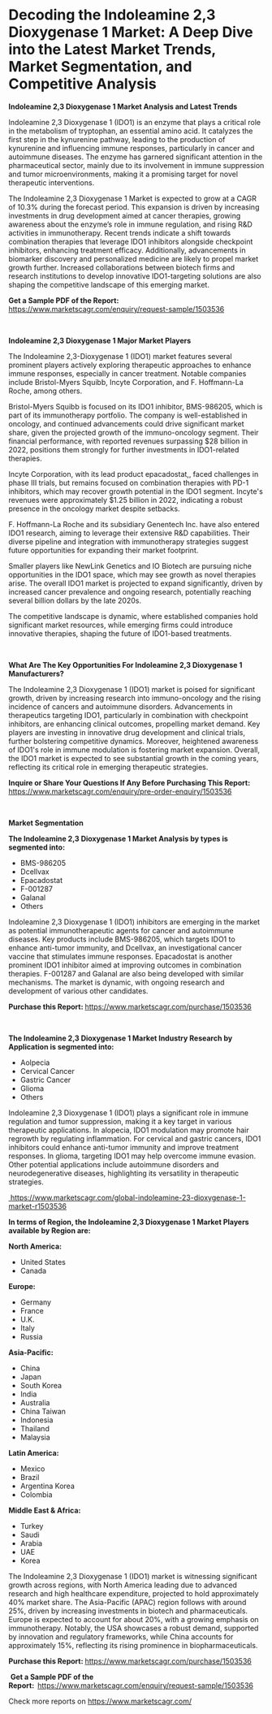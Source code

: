 <p><h1>Decoding the Indoleamine 2,3 Dioxygenase 1 Market: A Deep Dive into the Latest Market Trends, Market Segmentation, and Competitive Analysis</h1></p><p><strong>Indoleamine 2,3 Dioxygenase 1 Market Analysis and Latest Trends</strong></p>
<p><p>Indoleamine 2,3 Dioxygenase 1 (IDO1) is an enzyme that plays a critical role in the metabolism of tryptophan, an essential amino acid. It catalyzes the first step in the kynurenine pathway, leading to the production of kynurenine and influencing immune responses, particularly in cancer and autoimmune diseases. The enzyme has garnered significant attention in the pharmaceutical sector, mainly due to its involvement in immune suppression and tumor microenvironments, making it a promising target for novel therapeutic interventions.</p><p>The Indoleamine 2,3 Dioxygenase 1 Market is expected to grow at a CAGR of 10.3% during the forecast period. This expansion is driven by increasing investments in drug development aimed at cancer therapies, growing awareness about the enzyme’s role in immune regulation, and rising R&D activities in immunotherapy. Recent trends indicate a shift towards combination therapies that leverage IDO1 inhibitors alongside checkpoint inhibitors, enhancing treatment efficacy. Additionally, advancements in biomarker discovery and personalized medicine are likely to propel market growth further. Increased collaborations between biotech firms and research institutions to develop innovative IDO1-targeting solutions are also shaping the competitive landscape of this emerging market.</p></p>
<p><strong>Get a Sample PDF of the Report:&nbsp;</strong> <a href="https://www.marketscagr.com/enquiry/request-sample/1503536?utm_campaign=3095&utm_medium=2&utm_source=Github&utm_content=ia&utm_term=23032025&utm_id=indoleamine-23-dioxygenase-1">https://www.marketscagr.com/enquiry/request-sample/1503536</a></p>
<p>&nbsp;</p>
<p><strong>Indoleamine 2,3 Dioxygenase 1 Major Market Players</strong></p>
<p><p>The Indoleamine 2,3-Dioxygenase 1 (IDO1) market features several prominent players actively exploring therapeutic approaches to enhance immune responses, especially in cancer treatment. Notable companies include Bristol-Myers Squibb, Incyte Corporation, and F. Hoffmann-La Roche, among others.</p><p>Bristol-Myers Squibb is focused on its IDO1 inhibitor, BMS-986205, which is part of its immunotherapy portfolio. The company is well-established in oncology, and continued advancements could drive significant market share, given the projected growth of the immuno-oncology segment. Their financial performance, with reported revenues surpassing $28 billion in 2022, positions them strongly for further investments in IDO1-related therapies.</p><p>Incyte Corporation, with its lead product epacadostat,, faced challenges in phase III trials, but remains focused on combination therapies with PD-1 inhibitors, which may recover growth potential in the IDO1 segment. Incyte's revenues were approximately $1.25 billion in 2022, indicating a robust presence in the oncology market despite setbacks.</p><p>F. Hoffmann-La Roche and its subsidiary Genentech Inc. have also entered IDO1 research, aiming to leverage their extensive R&D capabilities. Their diverse pipeline and integration with immunotherapy strategies suggest future opportunities for expanding their market footprint.</p><p>Smaller players like NewLink Genetics and IO Biotech are pursuing niche opportunities in the IDO1 space, which may see growth as novel therapies arise. The overall IDO1 market is projected to expand significantly, driven by increased cancer prevalence and ongoing research, potentially reaching several billion dollars by the late 2020s.</p><p>The competitive landscape is dynamic, where established companies hold significant market resources, while emerging firms could introduce innovative therapies, shaping the future of IDO1-based treatments.</p></p>
<p>&nbsp;</p>
<p><strong>What Are The Key Opportunities For Indoleamine 2,3 Dioxygenase 1 Manufacturers?</strong></p>
<p><p>The Indoleamine 2,3 Dioxygenase 1 (IDO1) market is poised for significant growth, driven by increasing research into immuno-oncology and the rising incidence of cancers and autoimmune disorders. Advancements in therapeutics targeting IDO1, particularly in combination with checkpoint inhibitors, are enhancing clinical outcomes, propelling market demand. Key players are investing in innovative drug development and clinical trials, further bolstering competitive dynamics. Moreover, heightened awareness of IDO1's role in immune modulation is fostering market expansion. Overall, the IDO1 market is expected to see substantial growth in the coming years, reflecting its critical role in emerging therapeutic strategies.</p></p>
<p><strong>Inquire or Share Your Questions If Any Before Purchasing This Report:</strong> <a href="https://www.marketscagr.com/enquiry/pre-order-enquiry/1503536?utm_campaign=3095&utm_medium=2&utm_source=Github&utm_content=ia&utm_term=23032025&utm_id=indoleamine-23-dioxygenase-1">https://www.marketscagr.com/enquiry/pre-order-enquiry/1503536</a></p>
<p>&nbsp;</p>
<p><strong>Market Segmentation</strong></p>
<p><strong>The Indoleamine 2,3 Dioxygenase 1 Market Analysis by types is segmented into:</strong></p>
<p><ul><li>BMS-986205</li><li>Dcellvax</li><li>Epacadostat</li><li>F-001287</li><li>Galanal</li><li>Others</li></ul></p>
<p><p>Indoleamine 2,3 Dioxygenase 1 (IDO1) inhibitors are emerging in the market as potential immunotherapeutic agents for cancer and autoimmune diseases. Key products include BMS-986205, which targets IDO1 to enhance anti-tumor immunity, and Dcellvax, an investigational cancer vaccine that stimulates immune responses. Epacadostat is another prominent IDO1 inhibitor aimed at improving outcomes in combination therapies. F-001287 and Galanal are also being developed with similar mechanisms. The market is dynamic, with ongoing research and development of various other candidates.</p></p>
<p><strong>Purchase this Report:&nbsp;</strong><a href="https://www.marketscagr.com/purchase/1503536?utm_campaign=3095&utm_medium=2&utm_source=Github&utm_content=ia&utm_term=23032025&utm_id=indoleamine-23-dioxygenase-1">https://www.marketscagr.com/purchase/1503536</a></p>
<p>&nbsp;</p>
<p><strong>The Indoleamine 2,3 Dioxygenase 1 Market Industry Research by Application is segmented into:</strong></p>
<p><ul><li>Aolpecia</li><li>Cervical Cancer</li><li>Gastric Cancer</li><li>Glioma</li><li>Others</li></ul></p>
<p><p>Indoleamine 2,3 Dioxygenase 1 (IDO1) plays a significant role in immune regulation and tumor suppression, making it a key target in various therapeutic applications. In alopecia, IDO1 modulation may promote hair regrowth by regulating inflammation. For cervical and gastric cancers, IDO1 inhibitors could enhance anti-tumor immunity and improve treatment responses. In glioma, targeting IDO1 may help overcome immune evasion. Other potential applications include autoimmune disorders and neurodegenerative diseases, highlighting its versatility in therapeutic strategies.</p></p>
<p><a href="https://www.marketscagr.com/global-indoleamine-23-dioxygenase-1-market-r1503536?utm_campaign=3095&utm_medium=2&utm_source=Github&utm_content=ia&utm_term=23032025&utm_id=indoleamine-23-dioxygenase-1">&nbsp;https://www.marketscagr.com/global-indoleamine-23-dioxygenase-1-market-r1503536</a></p>
<p><strong>In terms of Region, the Indoleamine 2,3 Dioxygenase 1 Market Players available by Region are:</strong></p>
<p>
    <p> <strong> North America: </strong>
        <ul>
            <li>United States</li>
            <li>Canada</li>
        </ul>
        </p> 
    <p> <strong> Europe: </strong>
        <ul>
            <li>Germany</li>
            <li>France</li>
            <li>U.K.</li>
            <li>Italy</li>
            <li>Russia</li>
        </ul>
        </p> 
    <p> <strong> Asia-Pacific: </strong>
        <ul>
            <li>China</li>
            <li>Japan</li>
            <li>South Korea</li>
            <li>India</li>
            <li>Australia</li>
            <li>China Taiwan</li>
            <li>Indonesia</li>
            <li>Thailand</li>
            <li>Malaysia</li>
        </ul>
        </p> 
    <p> <strong> Latin America: </strong>
        <ul>
            <li>Mexico</li>
            <li>Brazil</li>
            <li>Argentina Korea</li>
            <li>Colombia</li>
        </ul>
        </p> 
    <p> <strong> Middle East & Africa: </strong>
        <ul>
            <li>Turkey</li>
            <li>Saudi</li>
            <li>Arabia</li>
            <li>UAE</li>
            <li>Korea</li>
        </ul>
    </p>
    </p>
<p><p>The Indoleamine 2,3 Dioxygenase 1 (IDO1) market is witnessing significant growth across regions, with North America leading due to advanced research and high healthcare expenditure, projected to hold approximately 40% market share. The Asia-Pacific (APAC) region follows with around 25%, driven by increasing investments in biotech and pharmaceuticals. Europe is expected to account for about 20%, with a growing emphasis on immunotherapy. Notably, the USA showcases a robust demand, supported by innovation and regulatory frameworks, while China accounts for approximately 15%, reflecting its rising prominence in biopharmaceuticals.</p></p>
<p><strong>Purchase this Report: </strong><a href="https://www.marketscagr.com/purchase/1503536?utm_campaign=3095&utm_medium=2&utm_source=Github&utm_content=ia&utm_term=23032025&utm_id=indoleamine-23-dioxygenase-1">https://www.marketscagr.com/purchase/1503536</a></p>
<p>&nbsp;<strong>Get a Sample PDF of the Report:&nbsp;&nbsp;</strong><a href="https://www.marketscagr.com/enquiry/request-sample/1503536?utm_campaign=3095&utm_medium=2&utm_source=Github&utm_content=ia&utm_term=23032025&utm_id=indoleamine-23-dioxygenase-1">https://www.marketscagr.com/enquiry/request-sample/1503536</a></p>
<p><strong></strong></p>
<p>Check more reports on <a href="https://www.marketscagr.com/?utm_campaign=3095&utm_medium=2&utm_source=Github&utm_content=ia&utm_term=23032025&utm_id=indoleamine-23-dioxygenase-1">https://www.marketscagr.com/</a></p>